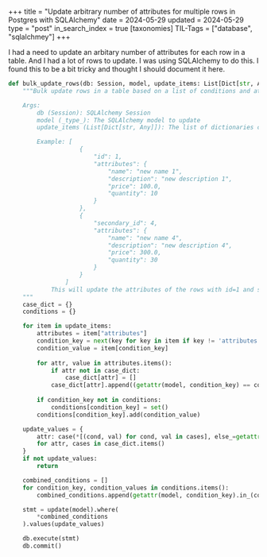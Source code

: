 +++
title = "Update arbitrary number of attributes for multiple rows in Postgres with SQLAlchemy"
date = 2024-05-29
updated = 2024-05-29
type = "post"
in_search_index = true
[taxonomies]
TIL-Tags = ["database", "sqlalchmey"]
+++

I had a need to update an arbitary number of attributes for each row in a table. And I had a lot of rows to update. I was using SQLAlchemy to do this. I found this to be a bit tricky and thought I should document it here.

```python
def bulk_update_rows(db: Session, model, update_items: List[Dict[str, Any]]):
    """Bulk update rows in a table based on a list of conditions and attributes

    Args:
        db (Session): SQLAlchemy Session
        model (_type_): The SQLAlchemy model to update
        update_items (List[Dict[str, Any]]): The list of dictionaries containing the conditions and attributes to update

        Example: [
                    {
                        "id": 1,
                        "attributes": {
                            "name": "new name 1",
                            "description": "new description 1",
                            "price": 100.0,
                            "quantity": 10
                        }
                    },
                    {
                        "secondary_id": 4,
                        "attributes": {
                            "name": "new name 4",
                            "description": "new description 4",
                            "price": 300.0,
                            "quantity": 30
                        }
                    }
                ]
            This will update the attributes of the rows with id=1 and secondary_id=4
    """
    case_dict = {}
    conditions = {}

    for item in update_items:
        attributes = item["attributes"]
        condition_key = next(key for key in item if key != 'attributes')
        condition_value = item[condition_key]
        
        for attr, value in attributes.items():
            if attr not in case_dict:
                case_dict[attr] = []
            case_dict[attr].append((getattr(model, condition_key) == condition_value, value))
        
        if condition_key not in conditions:
            conditions[condition_key] = set()
        conditions[condition_key].add(condition_value)

    update_values = {
        attr: case(*[(cond, val) for cond, val in cases], else_=getattr(model, attr))
        for attr, cases in case_dict.items()
    }
    if not update_values:
        return

    combined_conditions = []
    for condition_key, condition_values in conditions.items():
        combined_conditions.append(getattr(model, condition_key).in_(condition_values))

    stmt = update(model).where(
        *combined_conditions
    ).values(update_values)

    db.execute(stmt)
    db.commit()
```

